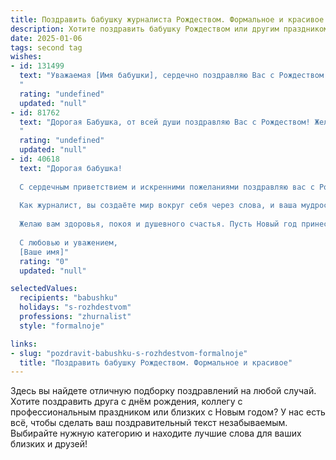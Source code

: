 ```yaml
---
title: Поздравить бабушку журналиста Рождеством. Формальное и красивое
description: Хотите поздравить бабушку Рождеством или другим праздником? Наш ИИ создаст незабываемое поздравление, а вы обязательно выделитесь среди других.  
date: 2025-01-06
tags: second tag
wishes:
- id: 131499
  text: "Уважаемая [Имя бабушки], сердечно поздравляю Вас с Рождеством Христовым!  Желаю Вам крепкого здоровья, мира, душевного тепла и благополучия в Новом году. Пусть этот светлый праздник наполнит Ваш дом радостью и уютом.  Пусть все Ваши начинания будут успешными, а жизнь — яркой и интересной, как лучшие репортажи! Счастливого Рождества!
  "
  rating: "undefined"
  updated: "null"
- id: 81762
  text: "Дорогая Бабушка, от всей души поздравляю Вас с Рождеством! Желаю Вам  мирного и теплого праздника, наполненного  радостью,  счастьем и крепким здоровьем. Пусть  в душе всегда звучит  яркая мелодия  любви  и  благополучия.
  "
  rating: "undefined"
  updated: "null"
- id: 40618
  text: "Дорогая бабушка!
  
  С сердечным приветствием и искренними пожеланиями поздравляю вас с Рождеством! Этот светлый праздник наполняет наши сердца надеждой, любовью и теплом семейного очага.
  
  Как журналист, вы создаёте мир вокруг себя через слова, и ваша мудрость и опыт вдохновляют всех нас. Пусть в этот волшебный день в вашем доме царит радость, а каждый миг будет наполнен счастливыми событиями и теплыми встречами с родными.
  
  Желаю вам здоровья, покоя и душевного счастья. Пусть Новый год принесет вам много позитивных эмоций и новых вдохновений для творчества.
  
  С любовью и уважением,
  [Ваше имя]"
  rating: "0"
  updated: "null"

selectedValues:
  recipients: "babushku"
  holidays: "s-rozhdestvom"
  professions: "zhurnalist"
  style: "formalnoje"

links:
- slug: "pozdravit-babushku-s-rozhdestvom-formalnoje"
  title: "Поздравить бабушку Рождеством. Формальное и красивое"
---
```


Здесь вы найдете отличную подборку поздравлений на любой случай. 
Хотите поздравить друга с днём рождения, коллегу с профессиональным праздником или близких с Новым годом? У нас есть всё, чтобы сделать ваш поздравительный текст незабываемым. Выбирайте нужную категорию и находите лучшие слова для ваших близких и друзей!
